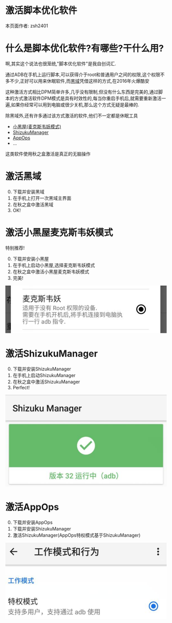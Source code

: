 # <div class="text-center">激活脚本优化软件</div> 

<div class="text-center">本页面作者: zsh2401</div>

# 什么是脚本优化软件?有哪些?干什么用?
啊,其实这个说法也很笼统,"脚本优化软件"是我自创词汇.

<!-- 这类软件的代表就是黑域,当年黑域凭着ADB运行脚本的免ROOT使用方式火爆酷安 -->

通过ADB在手机上运行脚本,可以获得介于root和普通用户之间的权限,这个权限不多不少,正好可以用来休眠软件,而[黑域](https://www.coolapk.com/apk/me.piebridge.brevent)凭借这样的方式,在2016年火爆酷安

这种激活方式相比DPM简单许多,几乎没有限制,但没有什么东西是完美的,通过脚本的方式激活软件DPM模式是具有时效性的,每当你重启手机后,就需要重新激活一遍,如果你经常可以用到电脑或很少关机,那么这个方式无疑是最棒的.

除黑域外,还有许多通过该方式激活的软件,他们不一定都是休眠工具
* [小黑屋(麦克斯韦妖模式)](https://www.coolapk.com/apk/web1n.stopapp)
* [ShizukuManager](https://www.coolapk.com/apk/moe.shizuku.privileged.api)
* [AppOps](https://www.coolapk.com/apk/rikka.appops)
* ...

这类软件使用秋之盒激活是真正的无脑操作

# 激活黑域
0. 下载并安装黑域
1. 在手机上打开一次黑域主界面
2. 在秋之盒中激活黑域
3. OK!

# 激活小黑屋麦克斯韦妖模式
<span class="important">特别推荐!</span>

0. 下载并安装小黑屋
1. 在手机上启动小黑屋,选择麦克斯韦妖模式
2. 在秋之盒中激活小黑屋麦克斯韦妖模式
3. 完美!

<img class="img-responsive" src="/_data_/helps/imgs/script/maxwell.jpg">


# 激活ShizukuManager

0. 下载并安装ShizukuManager
1. 在手机上启动ShizukuManager
2. 在秋之盒中激活ShizukuManager
3. Perfect!

<img class="img-responsive" src="/_data_/helps/imgs/script/shizuku.jpg">

# 激活AppOps

0. 下载并安装AppOps
1. 下载并安装ShizukuManager
2. 激活ShizukuManager(AppOps特权模式基于ShizukuManager)

<img class="img-responsive" src="/_data_/helps/imgs/script/appops.jpg">